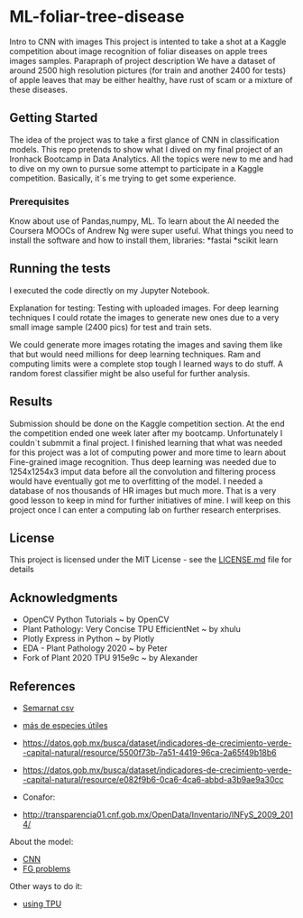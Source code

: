 # ML-foliar-tree-disease
Intro to CNN with images
This project is intented to take a shot at a Kaggle competition about image recognition of foliar diseases on apple trees images samples.
Parapraph of project description
We have a dataset of around 2500 high resolution pictures (for train and another 2400 for tests) of apple leaves that may be either healthy, have rust of scam or a mixture of these diseases. 
## Getting Started
The idea of the project was to take a first glance of CNN in classification models.
This repo pretends to show what I dived on my final project of an Ironhack Bootcamp in Data Analytics. All the topics were new to me and had to dive on my own to pursue some attempt to participate in a Kaggle competition. Basically, it´s me trying to get some experience.

### Prerequisites
Know about use of Pandas,numpy, ML. To learn about the AI needed the Coursera MOOCs of Andrew Ng were super useful.
What things you need to install the software and how to install them, libraries:
*fastai 
*scikit learn

## Running the tests

I executed the code directly on my Jupyter Notebook.

Explanation for testing:
Testing with uploaded images. For deep learning techniques I could rotate the images to generate new ones due to a very small 
image sample (2400 pics) for test and train sets.

We could generate more images rotating the images and saving them like that but would need millions for deep learning techniques. Ram and computing limits were a complete stop tough I learned ways to do stuff.
A random forest classifier might be also useful for further analysis. 

## Results

Submission should be done on the Kaggle competition section. At the end the competition ended one week later after my bootcamp.
Unfortunately I couldn`t submmit a final project. I finished learning that what was needed for this project was a lot of computing power and more time to learn about Fine-grained image recognition. Thus deep learning was needed due to 1254x1254x3 imput data before all the convolution and filtering process would have eventually got me to overfitting of the model. I needed a database of nos thousands of HR images but much more. That is a very good lesson to keep in mind for further initiatives of mine. I will keep on this project once I can enter a computing lab on further research enterprises. 


## License

This project is licensed under the MIT License - see the [LICENSE.md](LICENSE.md) file for details

## Acknowledgments

* OpenCV Python Tutorials ~ by OpenCV
* Plant Pathology: Very Concise TPU EfficientNet ~ by xhulu
* Plotly Express in Python ~ by Plotly
* EDA - Plant Pathology 2020 ~ by Peter
* Fork of Plant 2020 TPU 915e9c ~ by Alexander

## References

* [Semarnat csv](https://datos.gob.mx/busca/dataset/indicadores-de-crecimiento-verde--capital-natural/resource/06ebfb05-23c5-4f75-8068-2860ec8574f3)
* [más de especies útiles](https://cienciasagricolas.inifap.gob.mx/index.php/v10n1-010)

* https://datos.gob.mx/busca/dataset/indicadores-de-crecimiento-verde--capital-natural/resource/5500f73b-7a51-4419-96ca-2a65f49b18b6

* https://datos.gob.mx/busca/dataset/indicadores-de-crecimiento-verde--capital-natural/resource/e082f9b6-0ca6-4ca6-abbd-a3b9ae9a30cc

* Conafor:

* http://transparencia01.cnf.gob.mx/OpenData/Inventario/INFyS_2009_2014/

About the model:
* [CNN](https://www.edureka.co/blog/convolutional-neural-network/)
* [FG problems](https://paperswithcode.com/task/fine-grained-image-classification)

Other ways to do it:
* [using TPU](https://www.kaggle.com/biruk1230/tpu-ensemble-effnb7-effnb6-inceptresnetv2-etc)
